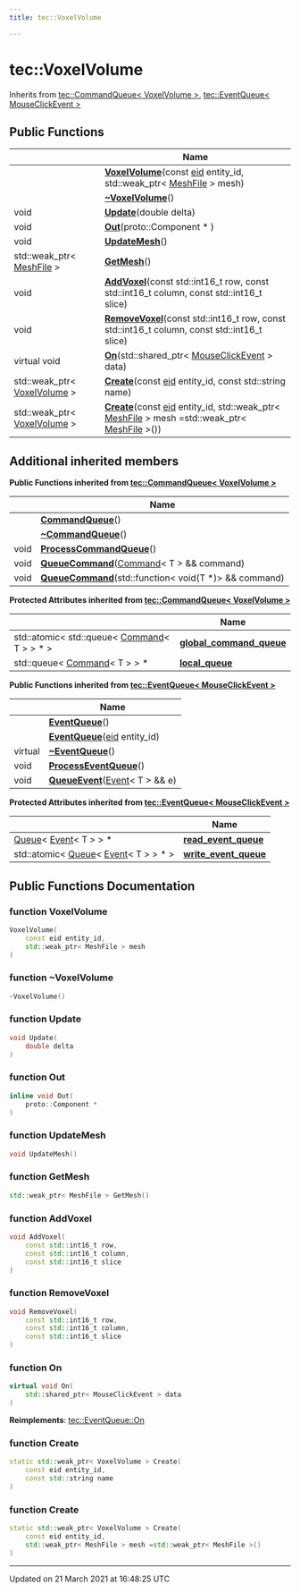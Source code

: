 ```yaml
---
title: tec::VoxelVolume

---
```


# tec::VoxelVolume



Inherits from [tec::CommandQueue< VoxelVolume >](/engine/Classes/classtec_1_1_command_queue/), [tec::EventQueue< MouseClickEvent >](/engine/Classes/classtec_1_1_event_queue/)

## Public Functions

|                | Name           |
| -------------- | -------------- |
| | **[VoxelVolume](/engine/Classes/classtec_1_1_voxel_volume/#function-voxelvolume)**(const [eid](/engine/Namespaces/namespacetec/#typedef-eid) entity_id, std::weak_ptr< [MeshFile](/engine/Classes/classtec_1_1_mesh_file/) > mesh) |
| | **[~VoxelVolume](/engine/Classes/classtec_1_1_voxel_volume/#function-~voxelvolume)**() |
| void | **[Update](/engine/Classes/classtec_1_1_voxel_volume/#function-update)**(double delta) |
| void | **[Out](/engine/Classes/classtec_1_1_voxel_volume/#function-out)**(proto::Component * ) |
| void | **[UpdateMesh](/engine/Classes/classtec_1_1_voxel_volume/#function-updatemesh)**() |
| std::weak_ptr< [MeshFile](/engine/Classes/classtec_1_1_mesh_file/) > | **[GetMesh](/engine/Classes/classtec_1_1_voxel_volume/#function-getmesh)**() |
| void | **[AddVoxel](/engine/Classes/classtec_1_1_voxel_volume/#function-addvoxel)**(const std::int16_t row, const std::int16_t column, const std::int16_t slice) |
| void | **[RemoveVoxel](/engine/Classes/classtec_1_1_voxel_volume/#function-removevoxel)**(const std::int16_t row, const std::int16_t column, const std::int16_t slice) |
| virtual void | **[On](/engine/Classes/classtec_1_1_voxel_volume/#function-on)**(std::shared_ptr< [MouseClickEvent](/engine/Classes/structtec_1_1_mouse_click_event/) > data) |
| std::weak_ptr< [VoxelVolume](/engine/Classes/classtec_1_1_voxel_volume/) > | **[Create](/engine/Classes/classtec_1_1_voxel_volume/#function-create)**(const [eid](/engine/Namespaces/namespacetec/#typedef-eid) entity_id, const std::string name) |
| std::weak_ptr< [VoxelVolume](/engine/Classes/classtec_1_1_voxel_volume/) > | **[Create](/engine/Classes/classtec_1_1_voxel_volume/#function-create)**(const [eid](/engine/Namespaces/namespacetec/#typedef-eid) entity_id, std::weak_ptr< [MeshFile](/engine/Classes/classtec_1_1_mesh_file/) > mesh =std::weak_ptr< [MeshFile](/engine/Classes/classtec_1_1_mesh_file/) >()) |

## Additional inherited members

**Public Functions inherited from [tec::CommandQueue< VoxelVolume >](/engine/Classes/classtec_1_1_command_queue/)**

|                | Name           |
| -------------- | -------------- |
| | **[CommandQueue](/engine/Classes/classtec_1_1_command_queue/#function-commandqueue)**() |
| | **[~CommandQueue](/engine/Classes/classtec_1_1_command_queue/#function-~commandqueue)**() |
| void | **[ProcessCommandQueue](/engine/Classes/classtec_1_1_command_queue/#function-processcommandqueue)**() |
| void | **[QueueCommand](/engine/Classes/classtec_1_1_command_queue/#function-queuecommand)**([Command](/engine/Classes/structtec_1_1_command/)< T > && command) |
| void | **[QueueCommand](/engine/Classes/classtec_1_1_command_queue/#function-queuecommand)**(std::function< void(T *)> && command) |

**Protected Attributes inherited from [tec::CommandQueue< VoxelVolume >](/engine/Classes/classtec_1_1_command_queue/)**

|                | Name           |
| -------------- | -------------- |
| std::atomic< std::queue< [Command](/engine/Classes/structtec_1_1_command/)< T > > * > | **[global_command_queue](/engine/Classes/classtec_1_1_command_queue/#variable-global_command_queue)**  |
| std::queue< [Command](/engine/Classes/structtec_1_1_command/)< T > > * | **[local_queue](/engine/Classes/classtec_1_1_command_queue/#variable-local_queue)**  |

**Public Functions inherited from [tec::EventQueue< MouseClickEvent >](/engine/Classes/classtec_1_1_event_queue/)**

|                | Name           |
| -------------- | -------------- |
| | **[EventQueue](/engine/Classes/classtec_1_1_event_queue/#function-eventqueue)**() |
| | **[EventQueue](/engine/Classes/classtec_1_1_event_queue/#function-eventqueue)**([eid](/engine/Namespaces/namespacetec/#typedef-eid) entity_id) |
| virtual | **[~EventQueue](/engine/Classes/classtec_1_1_event_queue/#function-~eventqueue)**() |
| void | **[ProcessEventQueue](/engine/Classes/classtec_1_1_event_queue/#function-processeventqueue)**() |
| void | **[QueueEvent](/engine/Classes/classtec_1_1_event_queue/#function-queueevent)**([Event](/engine/Classes/structtec_1_1_event/)< T > && e) |

**Protected Attributes inherited from [tec::EventQueue< MouseClickEvent >](/engine/Classes/classtec_1_1_event_queue/)**

|                | Name           |
| -------------- | -------------- |
| [Queue](/engine/Classes/structtec_1_1_queue/)< [Event](/engine/Classes/structtec_1_1_event/)< T > > * | **[read_event_queue](/engine/Classes/classtec_1_1_event_queue/#variable-read_event_queue)**  |
| std::atomic< [Queue](/engine/Classes/structtec_1_1_queue/)< [Event](/engine/Classes/structtec_1_1_event/)< T > > * > | **[write_event_queue](/engine/Classes/classtec_1_1_event_queue/#variable-write_event_queue)**  |


## Public Functions Documentation

### function VoxelVolume

```cpp
VoxelVolume(
    const eid entity_id,
    std::weak_ptr< MeshFile > mesh
)
```


### function ~VoxelVolume

```cpp
~VoxelVolume()
```


### function Update

```cpp
void Update(
    double delta
)
```


### function Out

```cpp
inline void Out(
    proto::Component * 
)
```


### function UpdateMesh

```cpp
void UpdateMesh()
```


### function GetMesh

```cpp
std::weak_ptr< MeshFile > GetMesh()
```


### function AddVoxel

```cpp
void AddVoxel(
    const std::int16_t row,
    const std::int16_t column,
    const std::int16_t slice
)
```


### function RemoveVoxel

```cpp
void RemoveVoxel(
    const std::int16_t row,
    const std::int16_t column,
    const std::int16_t slice
)
```


### function On

```cpp
virtual void On(
    std::shared_ptr< MouseClickEvent > data
)
```


**Reimplements**: [tec::EventQueue::On](/engine/Classes/classtec_1_1_event_queue/#function-on)


### function Create

```cpp
static std::weak_ptr< VoxelVolume > Create(
    const eid entity_id,
    const std::string name
)
```


### function Create

```cpp
static std::weak_ptr< VoxelVolume > Create(
    const eid entity_id,
    std::weak_ptr< MeshFile > mesh =std::weak_ptr< MeshFile >()
)
```


-------------------------------

Updated on 21 March 2021 at 16:48:25 UTC